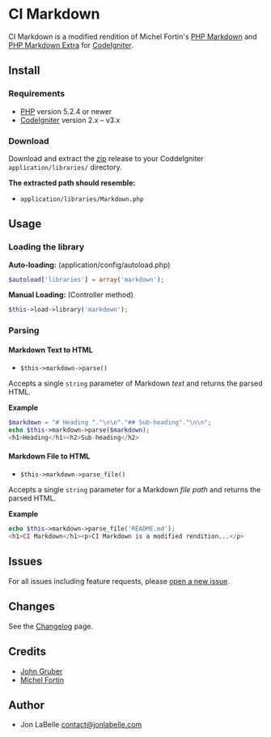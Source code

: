 # CI Markdown

CI Markdown is a modified rendition of Michel Fortin's [PHP Markdown][1] 
and [PHP Markdown Extra][2] for [CodeIgniter][3].

## Install

### Requirements

- [PHP][4] version 5.2.4 or newer
- [CodeIgniter][3] version 2.x – v3.x

### Download

Download and extract the [zip][5] release to your CoddeIgniter 
`application/libraries/` directory.

**The extracted path should resemble:**

- `application/libraries/Markdown.php`

## Usage

### Loading the library

**Auto-loading:** (application/config/autoload.php)

```php
$autoload['libraries'] = array('markdown');
```

**Manual Loading:** (Controller method)

```php
$this->load->library('markdown');
```

### Parsing

#### Markdown Text to HTML

- `$this->markdown->parse()`

Accepts a single `string` parameter of Markdown *text* and returns the parsed 
HTML.

**Example**

```php
$markdown = "# Heading "."\n\n"."## Sub-heading"."\n\n";
echo $this->markdown->parse($markdown);
<h1>Heading</h1><h2>Sub-heading</h2>
```

#### Markdown File to HTML

- `$this->markdown->parse_file()`

Accepts a single `string` parameter for a Markdown *file path* and returns the 
parsed HTML.

**Example**

```php
echo $this->markdown->parse_file('README.md');
<h1>CI Markdown</h1><p>CI Markdown is a modified rendition...</p>
```

## Issues

For all issues including feature requests, please [open a new issue][6].

## Changes

See the [Changelog][7] page.

## Credits

- [John Gruber](http://daringfireball.net/)
- [Michel Fortin](https://michelf.ca/home/)

## Author

- Jon LaBelle <contact@jonlabelle.com>

[1]: https://michelf.ca/projects/php-markdown/
[2]: https://michelf.ca/projects/php-markdown/extra/
[3]: http://www.codeigniter.com
[4]: http://php.net
[5]: https://github.com/jonlabelle/ci-markdown/archive/master.zip
[6]: https://github.com/jonlabelle/ci-markdown/issues/new
[7]: https://github.com/jonlabelle/ci-markdown/blob/master/CHANGELOG.md
